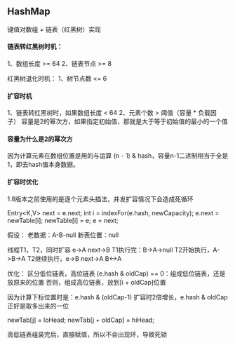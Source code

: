 ## HashMap
键值对数组 + 链表（红黑树）实现

#### 链表转红黑树时机：
1、数组长度 >= 64
2、链表节点 >= 8

红黑树退化时机：
1、树节点数 <= 6

#### 扩容时机
1、链表转红黑树时，如果数组长度 < 64
2、元素个数 > 阈值（容量 * 负载因子）  容量是2的幂次方，如果指定初始值，那就是大于等于初始值的最小的一个值

#### 容量为什么是2的幂次方
因为计算元素在数组位置是用的与运算 (n - 1) & hash，容量n-1二进制相当于全是1，即去hash值本身数据。

#### 扩容时优化
1.8版本之前使用的是逐个元素头插法，并发扩容情况下会造成死循环

Entry<K,V> next = e.next;
int i = indexFor(e.hash, newCapacity);
e.next = newTable[i];
newTable[i] = e;
e = next;

假设：
老数据：A-B-null
新表位置：null

线程T1，T2，同时扩容 e->A next->B
T1执行完：B->A->null
T2开始执行，A->B->A
T2继续执行，e->B next->A  B<->A

优化：
区分低位链表，高位链表
(e.hash & oldCap) == 0：组成低位链表，还是放原来的位置
否则，组成高位链表，放到[i + oldCap]位置

因为计算下标位置时是：e.hash & (oldCap-1)
扩容时2倍增长，e.hash & oldCap 正好是取多出来的一位

newTab[j] = loHead;
newTab[j + oldCap] = hiHead;

高低链表组装完后，直接赋值，所以不会出现环，导致死锁

